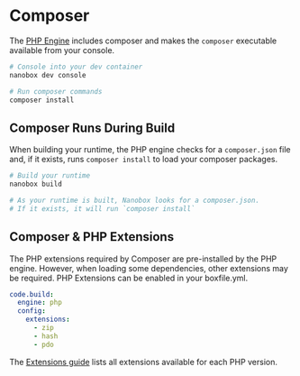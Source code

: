 # Composer

The [PHP Engine](https://github.com/nanobox-io/nanobox-engine-php) includes composer and makes the `composer` executable available from your console.

```bash
# Console into your dev container
nanobox dev console

# Run composer commands
composer install
```

## Composer Runs During Build
When building your runtime, the PHP engine checks for a `composer.json` file and, if it exists, runs `composer install` to load your composer packages.

```bash
# Build your runtime
nanobox build

# As your runtime is built, Nanobox looks for a composer.json.
# If it exists, it will run `composer install`
```

## Composer & PHP Extensions
The PHP extensions required by Composer are pre-installed by the PHP engine. However, when loading some dependencies, other extensions may be required. PHP Extensions can be enabled in your boxfile.yml.

```yaml
code.build:
  engine: php
  config:
    extensions:
      - zip
      - hash
      - pdo
```

The [Extensions guide](/php/extensions) lists all extensions available for each PHP version.
